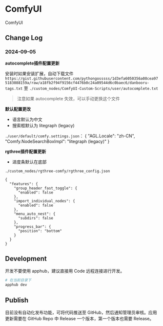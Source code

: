 # ComfyUI

ComfyUI

## Change Log

### 2024-09-05

**autocomplete插件配置更新**

安装时如果安装扩展，自动下载文件 `https://gist.githubusercontent.com/pythongosssss/1d3efa6050356a08cea975183088159a/raw/a18fb2f94f9156cf4476b0c24a09544d6c0baec6/danbooru-tags.txt` 至 `./custom_nodes/ComfyUI-Custom-Scripts/user/autocomplete.txt`

> 注意如果 autocomplete 失效，可以手动更换这个文件

**默认配置更改**

* 语言默认为中文
* 搜索框默认为 litegraph (legacy)

`./user/default/comfy.settings.json`：
{
    "AGL.Locale": "zh-CN",
    "Comfy.NodeSearchBoxImpl": "litegraph (legacy)"
}

**rgthree插件配置更新**

* 进度条默认在底部

`./custom_nodes/rgthree-comfy/rgthree_config.json`
```
{
  "features": {
    "group_header_fast_toggle": {
      "enabled": false
    },
    "import_individual_nodes": {
      "enabled": false
    },
    "menu_auto_nest": {
      "subdirs": false
    },
    "progress_bar": {
      "position": "bottom"
    }
  }
}
```



## Development

开发不要使用 apphub，建议直接用 Code 远程连接进行开发。

```bash
# 在当前目录下
apphub dev
```

## Publish

目前没有自动化发布功能，可将代码推送至 GitHub，然后通知管理员审核。应用更新需要在 GitHub Repo 中 Release 一个版本，第一个版本也需要 Release。